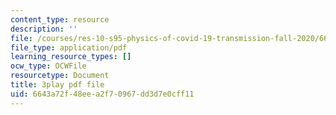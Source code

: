 ```yaml
---
content_type: resource
description: ''
file: /courses/res-10-s95-physics-of-covid-19-transmission-fall-2020/6643a72f48eea2f70967dd3d7e0cff11_k_VJo1Vrl6E.pdf
file_type: application/pdf
learning_resource_types: []
ocw_type: OCWFile
resourcetype: Document
title: 3play pdf file
uid: 6643a72f-48ee-a2f7-0967-dd3d7e0cff11
---
```

